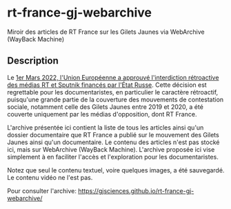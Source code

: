 # rt-france-gj-webarchive
Miroir des articles de RT France sur les Gilets Jaunes via WebArchive (WayBack Machine)

## Description
Le [1er Mars 2022, l'Union Européenne a approuvé l'interdiction rétroactive des médias RT et Sputnik financés par l'État Russe](https://www.france24.com/fr/info-en-continu/20220301-ue-accord-des-27-pour-bannir-rt-et-sputnik-exclure-des-banques-russes-de-swift). Cette décision est regrettable pour les documentaristes, en particulier le caractère rétroactif, puisqu'une grande partie de la couverture des mouvements de contestation sociale, notamment celle des Gilets Jaunes entre 2019 et 2020, a été couverte uniquement par les médias d'opposition, dont RT France.

L'archive présentée ici contient la liste de tous les articles ainsi qu'un dossier documentaire que RT France a publié sur le mouvement des Gilets Jaunes ainsi qu'un documentaire. Le contenu des articles n'est pas stocké ici, mais sur WebArchive (WayBack Machine). L'archive proposée ici vise simplement à en faciliter l'accès et l'exploration pour les documentaristes.

Notez que seul le contenu textuel, voire quelques images, a été sauvegardé. Le contenu vidéo ne l'est pas.

Pour consulter l'archive: https://gjsciences.github.io/rt-france-gj-webarchive/
